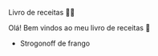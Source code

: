 Livro de receitas :woman_cook:

Olá! Bem vindos ao meu livro de receitas :cookie:

- Strogonoff de frango
